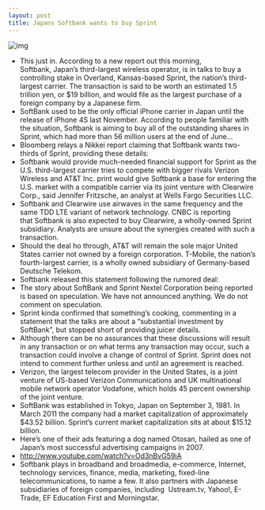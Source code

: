```yaml
---
layout: post
title: Japans Softbank wants to buy Sprint
---
```

![img](http://media.idownloadblog.com/wp-content/uploads/2012/10/Softbank-logo-full-size.jpg)
* This just in. According to a new report out this morning, Softbank, Japan’s third-largest wireless operator, is in talks to buy a controlling stake in Overland, Kansas-based Sprint, the nation’s third-largest carrier. The transaction is said to be worth an estimated 1.5 trillion yen, or $19 billion, and would file as the largest purchase of a foreign company by a Japanese firm.
* SoftBank used to be the only official iPhone carrier in Japan until the release of iPhone 4S last November. According to people familiar with the situation, Softbank is aiming to buy all of the outstanding shares in Sprint, which had more than 56 million users at the end of June…
* Bloomberg relays a Nikkei report claiming that Softbank wants two-thirds of Sprint, providing these details:
* Softbank would provide much-needed financial support for Sprint as the U.S. third-largest carrier tries to compete with bigger rivals Verizon Wireless and AT&T Inc. print would give Softbank a base for entering the U.S. market with a compatible carrier via its joint venture with Clearwire Corp., said Jennifer Fritzsche, an analyst at Wells Fargo Securities LLC.
* Softbank and Clearwire use airwaves in the same frequency and the same TDD LTE variant of network technology. CNBC is reporting that Softbank is also expected to buy Clearwire, a wholly-owned Sprint subsidiary. Analysts are unsure about the synergies created with such a transaction.
* Should the deal ho through, AT&T will remain the sole major United States carrier not owned by a foreign corporation. T-Mobile, the nation’s fourth-largest carrier, is a wholly owned subsidiary of Germany-based Deutsche Telekom.
* Softbank released this statement following the rumored deal:
* The story about SoftBank and Sprint Nextel Corporation being reported is based on speculation. We have not announced anything. We do not comment on speculation.
* Sprint kinda confirmed that something’s cooking, commenting in a statement that the talks are about a “substantial investment by SoftBank”, but stopped short of providing juicer details.
* Although there can be no assurances that these discussions will result in any transaction or on what terms any transaction may occur, such a transaction could involve a change of control of Sprint. Sprint does not intend to comment further unless and until an agreement is reached.
* Verizon, the largest telecom provider in the United States, is a joint venture of US-based Verizon Communications and UK multinational mobile network operator Vodafone, which holds 45 percent ownership of the joint venture.
* SoftBank was established in Tokyo, Japan on September 3, 1981. In March 2011 the company had a market capitalization of approximately $43.52 billion. Sprint’s current market capitalization sits at about $15.12 billion.
* Here’s one of their ads featuring a dog named Otosan, hailed as one of Japan’s most successful advertising campaigns in 2007.
* http://www.youtube.com/watch?v=Od3nBvG59iA
* Softbank plays in broadband and broadmedia, e-commerce, Internet, technology services, finance, media, marketing, fixed-line telecommunications, to name a few. It also partners with Japanese subsidiaries of foreign companies, including  Ustream.tv, Yahoo!, E-Trade, EF Education First and Morningstar.

